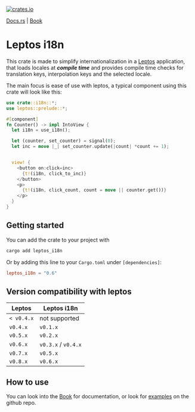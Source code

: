 [![crates.io](https://img.shields.io/crates/v/leptos_i18n.svg)](https://crates.io/crates/leptos_i18n)

[Docs.rs](https://docs.rs/leptos_i18n/latest/leptos_i18n/) | [Book](https://baptistemontan.github.io/leptos_i18n)

# Leptos i18n

This crate is made to simplify internationalization in a [Leptos](https://crates.io/crates/leptos) application, that loads locales at **_compile time_** and provides compile time checks for translation keys, interpolation keys and the selected locale.

The main focus is ease of use with leptos, a typical component using this crate will look like this:

```rust
use crate::i18n::*;
use leptos::prelude::*;

#[component]
fn Counter() -> impl IntoView {
  let i18n = use_i18n();

  let (counter, set_counter) = signal(0);
  let inc = move |_| set_counter.update(|count| *count += 1);


  view! {
    <button on:click=inc>
      {t!(i18n, click_to_inc)}
    </button>
    <p>
      {t!(i18n, click_count, count = move || counter.get())}
    </p>
  }
}
```

## Getting started

You can add the crate to your project with

```bash
cargo add leptos_i18n
```

Or by adding this line to your `Cargo.toml` under `[dependencies]`:

```toml
leptos_i18n = "0.6"
```

## Version compatibility with leptos

| Leptos     | Leptos i18n         |
| ---------- | ------------------- |
| `< v0.4.x` | not supported       |
| `v0.4.x`   | `v0.1.x`            |
| `v0.5.x`   | `v0.2.x`            |
| `v0.6.x`   | `v0.3.x` / `v0.4.x` |
| `v0.7.x`   | `v0.5.x`            |
| `v0.8.x`   | `v0.6.x`            |

## How to use

You can look into the [Book](https://baptistemontan.github.io/leptos_i18n) for documentation, or look for [examples](https://github.com/Baptistemontan/leptos_i18n/tree/master/examples) on the github repo.
